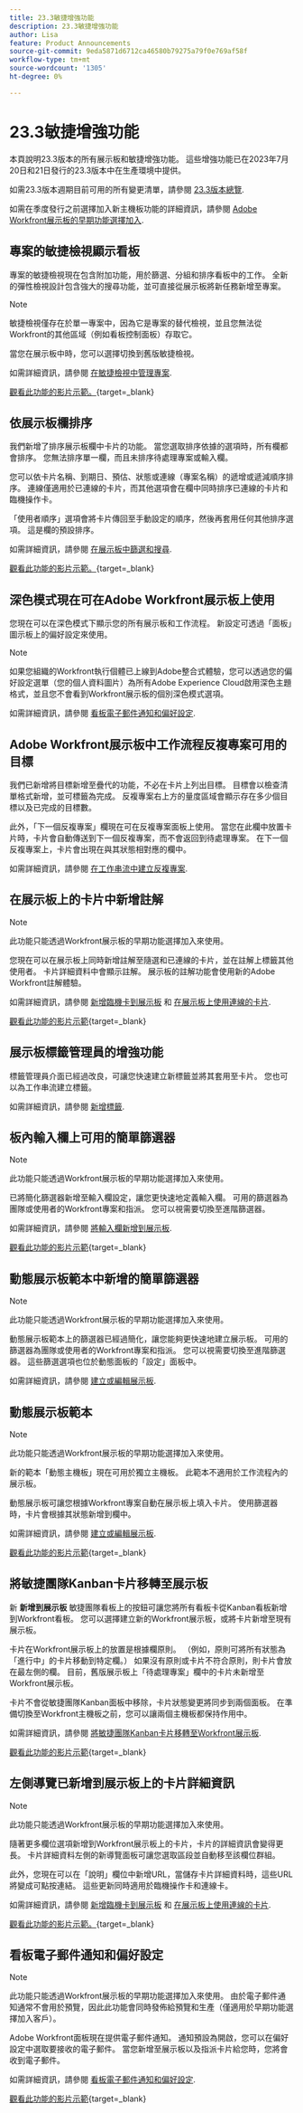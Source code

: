 ```yaml
---
title: 23.3敏捷增強功能
description: 23.3敏捷增強功能
author: Lisa
feature: Product Announcements
source-git-commit: 9eda5871d6712ca46580b79275a79f0e769af58f
workflow-type: tm+mt
source-wordcount: '1305'
ht-degree: 0%

---
```


# 23.3敏捷增強功能

本頁說明23.3版本的所有展示板和敏捷增強功能。 這些增強功能已在2023年7月20日和21日發行的23.3版本中在生產環境中提供。

如需23.3版本週期目前可用的所有變更清單，請參閱 [23.3版本總覽](/help/quicksilver/product-announcements/product-releases/23.3-release-activity/23-3-release-overview.md).

如需在季度發行之前選擇加入新主機板功能的詳細資訊，請參閱 [Adobe Workfront展示板的早期功能選擇加入](/help/quicksilver/agile/get-started-with-boards/boards-early-feature-opt-in.md).

## 專案的敏捷檢視顯示看板

專案的敏捷檢視現在包含附加功能，用於篩選、分組和排序看板中的工作。 全新的彈性檢視設計包含強大的搜尋功能，並可直接從展示板將新任務新增至專案。

>[!NOTE]
>
>敏捷檢視僅存在於單一專案中，因為它是專案的替代檢視，並且您無法從Workfront的其他區域（例如看板控制面板）存取它。

當您在展示板中時，您可以選擇切換到舊版敏捷檢視。

如需詳細資訊，請參閱 [在敏捷檢視中管理專案](/help/quicksilver/manage-work/projects/manage-projects/manage-projects-in-agile-view.md).

[觀看此功能的影片示範。](https://video.tv.adobe.com/v/3421283/){target=_blank}

## 依展示板欄排序

我們新增了排序展示板欄中卡片的功能。 當您選取排序依據的選項時，所有欄都會排序。 您無法排序單一欄，而且未排序待處理專案或輸入欄。

您可以依卡片名稱、到期日、預估、狀態或連線（專案名稱）的遞增或遞減順序排序。 連線僅適用於已連線的卡片，而其他選項會在欄中同時排序已連線的卡片和臨機操作卡。

「使用者順序」選項會將卡片傳回至手動設定的順序，然後再套用任何其他排序選項。 這是欄的預設排序。

如需詳細資訊，請參閱 [在展示板中篩選和搜尋](/help/quicksilver/agile/get-started-with-boards/filter-search-in-board.md).

[觀看此功能的影片示範。](https://video.tv.adobe.com/v/3420932/){target=_blank}

## 深色模式現在可在Adobe Workfront展示板上使用

您現在可以在深色模式下顯示您的所有展示板和工作流程。 新設定可透過「面板」圖示板上的偏好設定來使用。

>[!NOTE]
>
>如果您組織的Workfront執行個體已上線到Adobe整合式體驗，您可以透過您的偏好設定選單（您的個人資料圖片）為所有Adobe Experience Cloud啟用深色主題格式，並且您不會看到Workfront展示板的個別深色模式選項。

如需詳細資訊，請參閱 [看板電子郵件通知和偏好設定](/help/quicksilver/agile/get-started-with-boards/boards-emails.md).

## Adobe Workfront展示板中工作流程反複專案可用的目標

我們已新增將目標新增至疊代的功能，不必在卡片上列出目標。 目標會以檢查清單格式新增，並可標籤為完成。 反複專案右上方的量度區域會顯示存在多少個目標以及已完成的目標數。

此外，「下一個反複專案」欄現在可在反複專案面板上使用。 當您在此欄中放置卡片時，卡片會自動傳送到下一個反複專案，而不會返回到待處理專案。 在下一個反複專案上，卡片會出現在與其狀態相對應的欄中。

如需詳細資訊，請參閱 [在工作串流中建立反複專案](/help/quicksilver/agile/use-boards-agile-planning-tools/create-an-iteration-in-workstream.md).

## 在展示板上的卡片中新增註解

>[!NOTE]
>
>此功能只能透過Workfront展示板的早期功能選擇加入來使用。

您現在可以在展示板上同時新增註解至隨選和已連線的卡片，並在註解上標籤其他使用者。 卡片詳細資料中會顯示註解。 展示板的註解功能會使用新的Adobe Workfront註解體驗。

如需詳細資訊，請參閱 [新增臨機卡到展示板](/help/quicksilver/agile/get-started-with-boards/add-card-to-board.md) 和 [在展示板上使用連線的卡片](/help/quicksilver/agile/get-started-with-boards/connected-cards.md).

[觀看此功能的影片示範](https://video.tv.adobe.com/v/3420832/){target=_blank}

## 展示板標籤管理員的增強功能

標籤管理員介面已經過改良，可讓您快速建立新標籤並將其套用至卡片。 您也可以為工作串流建立標籤。

如需詳細資訊，請參閱 [新增標籤](/help/quicksilver/agile/get-started-with-boards/add-tags.md).

## 板內輸入欄上可用的簡單篩選器

>[!NOTE]
>
>此功能只能透過Workfront展示板的早期功能選擇加入來使用。

已將簡化篩選器新增至輸入欄設定，讓您更快速地定義輸入欄。 可用的篩選器為團隊或使用者的Workfront專案和指派。 您可以視需要切換至進階篩選器。

如需詳細資訊，請參閱 [將輸入欄新增到展示板](/help/quicksilver/agile/use-boards-agile-planning-tools/add-intake-column-to-board.md).

[觀看此功能的影片示範](https://video.tv.adobe.com/v/3419420/){target=_blank}

## 動態展示板範本中新增的簡單篩選器

>[!NOTE]
>
>此功能只能透過Workfront展示板的早期功能選擇加入來使用。

動態展示板範本上的篩選器已經過簡化，讓您能夠更快速地建立展示板。 可用的篩選器為團隊或使用者的Workfront專案和指派。 您可以視需要切換至進階篩選器。 這些篩選選項也位於動態面板的「設定」面板中。

如需詳細資訊，請參閱 [建立或編輯展示板](/help/quicksilver/agile/get-started-with-boards/create-edit-board.md).

## 動態展示板範本

>[!NOTE]
>
>此功能只能透過Workfront展示板的早期功能選擇加入來使用。

新的範本「動態主機板」現在可用於獨立主機板。 此範本不適用於工作流程內的展示板。

動態展示板可讓您根據Workfront專案自動在展示板上填入卡片。 使用篩選器時，卡片會根據其狀態新增到欄中。

如需詳細資訊，請參閱 [建立或編輯展示板](/help/quicksilver/agile/get-started-with-boards/create-edit-board.md).

[觀看此功能的影片示範](https://video.tv.adobe.com/v/3418600/){target=_blank}

## 將敏捷團隊Kanban卡片移轉至展示板

新 **新增到展示板** 敏捷團隊看板上的按鈕可讓您將所有看板卡從Kanban看板新增到Workfront看板。 您可以選擇建立新的Workfront展示板，或將卡片新增至現有展示板。

卡片在Workfront展示板上的放置是根據欄原則。 （例如，原則可將所有狀態為「進行中」的卡片移動到特定欄。） 如果沒有原則或卡片不符合原則，則卡片會放在最左側的欄。 目前，舊版展示板上「待處理專案」欄中的卡片未新增至Workfront展示板。

卡片不會從敏捷團隊Kanban面板中移除，卡片狀態變更將同步到兩個面板。 在準備切換至Workfront主機板之前，您可以讓兩個主機板都保持作用中。

如需詳細資訊，請參閱 [將敏捷團隊Kanban卡片移轉至Workfront展示板](/help/quicksilver/agile/use-boards-agile-planning-tools/migrate-kanban-cards-to-boards.md).

[觀看此功能的影片示範](https://video.tv.adobe.com/v/3420425/){target=_blank}

## 左側導覽已新增到展示板上的卡片詳細資訊

>[!NOTE]
>
>此功能只能透過Workfront展示板的早期功能選擇加入來使用。

隨著更多欄位選項新增到Workfront展示板上的卡片，卡片的詳細資訊會變得更長。 卡片詳細資料左側的新導覽面板可讓您選取區段並自動移至該欄位群組。

此外，您現在可以在「說明」欄位中新增URL，當儲存卡片詳細資料時，這些URL將變成可點按連結。 這些更新同時適用於臨機操作卡和連線卡。

如需詳細資訊，請參閱 [新增臨機卡到展示板](/help/quicksilver/agile/get-started-with-boards/add-card-to-board.md) 和 [在展示板上使用連線的卡片](/help/quicksilver/agile/get-started-with-boards/connected-cards.md).

[觀看此功能的影片示範。](https://video.tv.adobe.com/v/3418598/){target=_blank}

## 看板電子郵件通知和偏好設定

>[!NOTE]
>
>此功能只能透過Workfront展示板的早期功能選擇加入來使用。 由於電子郵件通知通常不會用於預覽，因此此功能會同時發佈給預覽和生產（僅適用於早期功能選擇加入客戶）。

Adobe Workfront面板現在提供電子郵件通知。 通知預設為開啟，您可以在偏好設定中選取要接收的電子郵件。 當您新增至展示板以及指派卡片給您時，您將會收到電子郵件。

如需詳細資訊，請參閱 [看板電子郵件通知和偏好設定](/help/quicksilver/agile/get-started-with-boards/boards-emails.md).

[觀看此功能的影片示範](https://video.tv.adobe.com/v/3418597/){target=_blank}
